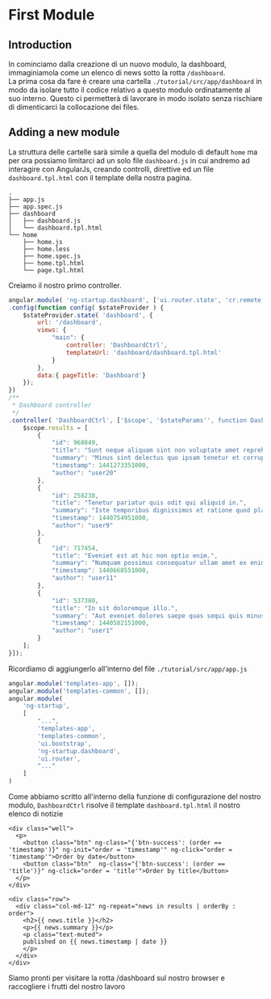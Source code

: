 # First Module

## Introduction
In cominciamo dalla creazione di un nuovo modulo, la dashboard, immaginiamola come un elenco di news sotto la rotta `/dashboard`.  
La prima cosa da fare è creare una cartella `./tutorial/src/app/dashboard` in modo da isolare tutto il codice relativo a questo modulo
ordinatamente al suo interno. Questo ci permetterà di lavorare in modo isolato senza rischiare di dimenticarci la collocazione dei files.

## Adding a new module
La struttura delle cartelle sarà simile a quella del modulo di default `home` ma per ora possiamo limitarci ad un solo file `dashboard.js` in cui andremo ad interagire con AngularJs, creando controlli,
direttive ed un file `dashboard.tpl.html` con il template della nostra pagina.
```
.
├── app.js
├── app.spec.js
├── dashboard
│   ├── dashboard.js
│   └── dashboard.tpl.html
└── home
    ├── home.js
    ├── home.less
    ├── home.spec.js
    ├── home.tpl.html
    └── page.tpl.html
```

Creiamo il nostro primo controller.
```javascript
angular.module( 'ng-startup.dashboard', ['ui.router.state', 'cr.remote'])
.config(function config( $stateProvider ) {
    $stateProvider.state( 'dashboard', {
        url: '/dashboard',
        views: {
            "main": {
                controller: 'DashboardCtrl',
                templateUrl: 'dashboard/dashboard.tpl.html'
            }
        },
        data:{ pageTitle: 'Dashboard'}
    });
})
/**
 * Dashboard controller
 */
.controller( 'DashboardCtrl', ['$scope', '$stateParams'', function DashboardCtrl( $scope, $stateParams) {
    $scope.results = [
        {
            "id": 968849,
            "title": "Sunt neque aliquam sint non voluptate amet reprehenderit asperiores delectus recusandae.",
            "summary": "Minus sint delectus quo ipsam tenetur et corrupti explicabo porro itaque reprehenderit est debitis officiis id eaque aperiam laudantium rerum aperiam tenetur voluptatem sint doloribus et suscipit sunt eum provident harum iusto.",
            "timestamp": 1441273351000,
            "author": "user20"
        },
        {
            "id": 258238,
            "title": "Tenetur pariatur quis odit qui aliquid in.",
            "summary": "Iste temporibus dignissimos et ratione quod placeat dolorum fugiat et omnis perferendis modi dolor et officiis nam delectus perferendis vitae debitis accusamus dolorem ad totam.",
            "timestamp": 1440754951000,
            "author": "user9"
        },
        {
            "id": 717454,
            "title": "Eveniet est at hic non optio enim.",
            "summary": "Numquam possimus consequatur ullam amet ex enim assumenda molestiae natus placeat sit sunt ex aspernatur ad numquam saepe deleniti repellendus distinctio minima facilis nihil.",
            "timestamp": 1440668551000,
            "author": "user11"
        },
        {
            "id": 537380,
            "title": "In sit doloremque illo.",
            "summary": "Aut eveniet dolores saepe quas sequi quis minus ut fugit dolores ullam dolor qui reiciendis eveniet nostrum exercitationem ea consequatur magnam tempora quis in veniam nihil in provident totam a exercitationem eos quam possimus placeat consequatur quo non non ab ullam.",
            "timestamp": 1440582151000,
            "author": "user1"
        }
    ];
}]);
```
Ricordiamo di aggiungerlo all'interno del file `./tutorial/src/app/app.js`
```javascript
angular.module('templates-app', []);
angular.module('templates-common', []);
angular.module(
    'ng-startup',
    [
        "...",
        'templates-app',
        'templates-common',
        'ui.bootstrap',
        'ng-startup.dashboard',
        'ui.router',
        "..."
    ]
)
```
Come abbiamo scritto all'interno della funzione di configurazione del nostro modulo, `DashboardCtrl` risolve il template `dashboard.tpl.html` il nostro elenco di notizie
```
<div class="well">
  <p>
    <button class="btn" ng-class="{'btn-success': (order == 'timestamp')}" ng-init="order = 'timestamp'" ng-click="order = 'timestamp'">Order by date</button>
    <button class="btn"  ng-class="{'btn-success': (order == 'title')}" ng-click="order = 'title'">Order by title</button>
  </p>
</div>

<div class="row">
  <div class="col-md-12" ng-repeat="news in results | orderBy : order">
    <h2>{{ news.title }}</h2>
    <p>{{ news.summary }}</p>
    <p class="text-muted">
    published on {{ news.timestamp | date }}
    </p>
  </div>
</div>
```
Siamo pronti per visitare la rotta /dashboard sul nostro browser e raccogliere i frutti del nostro lavoro
